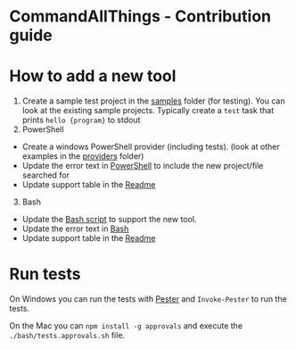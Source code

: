 CommandAllThings - Contribution guide
================

# How to add a new tool

1. Create a sample test project in the [samples](samples/) folder (for testing). You can look at the existing sample projects. Typically create a `test` task that prints `hello {program}` to stdout
2. PowerShell 
  - Create a windows PowerShell provider (including tests). (look at other examples in the [providers](PowerShell/providers/) folder)
  - Update the error text in [PowerShell](PowerShell/Invoke-CommandAllThings.ps1) to include the new project/file searched for
  - Update support table in the [Readme](README.md)
3. Bash
  - Update the [Bash script](bash/commandAllThings.sh) to support the new tool.
  - Update the error text in [Bash](bash/commandAllThings.sh)
  - Update support table in the [Readme](README.md)


# Run tests 

On Windows you can run the tests with [Pester](https://github.com/pester/Pester) and `Invoke-Pester` to run the tests.

On the Mac you can `npm install -g approvals` and execute the `./bash/tests.approvals.sh` file.


